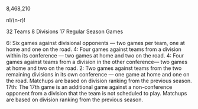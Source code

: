 8,468,210

n!/(n-r)!


32 Teams
8 Divisions
17 Regular Season Games

6: Six games against divisional opponents — two games per team, one at home and one on the road.
4: Four games against teams from a division within its conference — two games at home and two on the road.
4: Four games against teams from a division in the other conference— two games at home and two on the road.
2: Two games against teams from the two remaining divisions in its own conference — one game at home and one on the road. Matchups are based on division ranking from the previous season.
17th: The 17th game is an additional game against a non-conference opponent from a division that the team is not scheduled to play. Matchups are based on division ranking from the previous season.